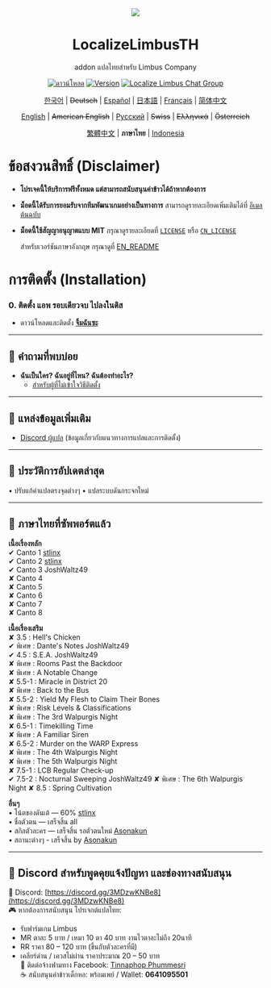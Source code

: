 <div align="center">
<a href="https://github.com/stlinx/LocalizeLimbusTH">
   <img src="https://avatars.githubusercontent.com/u/129521269" />
</a>

# LocalizeLimbusTH
addon แปลไทยสำหรับ Limbus Company

[![ดาวน์โหลด](https://img.shields.io/github/downloads/stlinx/LocalizeLimbusTH/total.svg?label=ดาวน์โหลด)](../../releases)
[![Version](https://img.shields.io/github/release/LocalizeLimbusCompany/LocalizeLimbusCompany.svg?label=最新版)](../../releases/latest)
[![Localize Limbus Chat Group](https://img.shields.io/badge/加入-QQ频道-blue?logo=tencent-qq)](https://pd.qq.com/s/fpzhrgdwo)

[한국어](https://limbuscompany.kr) | ~~Deutsch~~ | [Español](https://github.com/Dreams-Office/LimbusCompanySpanishTranslationTeam) | [日本語](https://limbuscompany.kr) | [Français](https://github.com/Eden-Office/LimbusCompanyBusFR) | [简体中文](https://github.com/LocalizeLimbusCompany/LocalizeLimbusCompany)

[English](./.github/EN_README.md) | ~~American English~~ | [Русский](https://github.com/Crescent-Corporation/LimbusCompanyBusRUS) | ~~Swiss~~ | ~~Ελληνικά~~ | ~~Österreich~~

[繁體中文](https://github.com/SmallYuanSY/LocalizeLimbusCompany) | **ภาษาไทย**  | [Indonesia](https://github.com/ArtefactX1/LocalizeLimbusID)
</div>

# ข้อสงวนสิทธิ์ (Disclaimer)
- **โปรเจคนี้ให้บริการฟรีทั้งหมด  แต่สามารถสนับสนุนค่าข้าวได้ถ้าหากต้องการ**  
- **ม็อดนี้ได้รับการยอมรับจากทีมพัฒนาเกมอย่างเป็นทางการ** สามารถดูรายละเอียดเพิ่มเติมได้ที่ [อีเมลต้นฉบับ](https://www.zeroasso.top/docs/community/minutes/firstContact/)  
- **ม็อดนี้ใช้สัญญาอนุญาตแบบ MIT** กรุณาดูรายละเอียดที่ [`LICENSE`](./LICENSE) หรือ [`CN_LICENSE`](./.github/CN_LICENSE)  

   สำหรับเวอร์ชันภาษาอังกฤษ กรุณาดูที่ [EN_README](./.github/EN_README.md)


#  การติดตั้ง (Installation)

### **0. ติดตั้ง แอพ รอบเดียวจบ ไปลงในดิส**
   - ดาวน์โหลดและติดตั้ง [**จิ้มฉันซะ**](https://discord.gg/6H9SHXNGjD)



---

## **📌 คำถามที่พบบ่อย**
- **ฉันเป็นใคร? ฉันอยู่ที่ไหน? ฉันต้องทำอะไร?**  
   - [สำหรับผู้ที่ไม่เข้าใจวิธีติดตั้ง](https://www.youtube.com/watch?v=5yt-hcEvPCU&t=1s)  

---

## **📌 แหล่งข้อมูลเพิ่มเติม**
- [Discord ผู้แปล](https://discord.gg/3MDzwKNBe8) (ข้อมูลเกี่ยวกับแนวทางการแปลและการติดตั้ง)  

---
## 📝 ประวัติการอัปเดตล่าสุด

• ปรับแก้คำแปลตรงจุดต่างๆ
• แปลระบบดันกระจกใหม่

---

## 📘 ภาษาไทยที่ซัพพอร์ตแล้ว

**เนื้อเรื่องหลัก**  
✔ Canto 1  [stlinx](https://www.facebook.com/jjet.smile)  
✔ Canto 2  [stlinx](https://www.facebook.com/jjet.smile)  
✔ Canto 3  JoshWaltz49  
✘ Canto 4  
✘ Canto 5  
✘ Canto 6  
✘ Canto 7  
✘ Canto 8  

**เนื้อเรื่องเสริม**  
✘ 3.5 : Hell's Chicken  
✔ พิเศษ : Dante's Notes  JoshWaltz49  
✔ 4.5 : S.E.A.  JoshWaltz49  
✘ พิเศษ : Rooms Past the Backdoor  
✘ พิเศษ : A Notable Change  
✘ 5.5-1 : Miracle in District 20  
✘ พิเศษ : Back to the Bus  
✘ 5.5-2 : Yield My Flesh to Claim Their Bones  
✘ พิเศษ : Risk Levels & Classifications  
✘ พิเศษ : The 3rd Walpurgis Night  
✘ 6.5-1 : Timekilling Time  
✘ พิเศษ : A Familiar Siren  
✘ 6.5-2 : Murder on the WARP Express  
✘ พิเศษ : The 4th Walpurgis Night  
✘ พิเศษ : The 5th Walpurgis Night  
✘ 7.5-1 : LCB Regular Check-up  
✔ 7.5-2 : Nocturnal Sweeping  JoshWaltz49 
✘ พิเศษ : The 6th Walpurgis Night
✘ 8.5 : Spring Cultivation

**อื่นๆ**  
• โน้ตของดันเต้ — 60%  [stlinx](https://www.facebook.com/jjet.smile)  
• ชื่อตัวตน — เสร็จสิ้น  all  
• สกิลตัวละคร — เสร็จสิ้น รอตัวตนใหม่ [Asonakun](https://www.facebook.com/share/195Qv39ccg/)  
• สถานะต่างๆ - เสร็จสิ้น by [Asonakun](https://www.facebook.com/share/195Qv39ccg/)  

---

## 💬 Discord สำหรับพูดคุยแจ้งปัญหา และช่องทางสนับสนุน

🎯 Discord: [https://discord.gg/3MDzwKNBe8](https://discord.gg/3MDzwKNBe8)  
🎮 หากต้องการสนับสนุน โปรเจกต์แปลไทย:  
- รับฟาร์มเกม Limbus  
- MR ตาละ 5 บาท / เหมา 10 ตา 40 บาท  งานไวตาละไม่ถึง 20นาที
- RR ราคา 80 – 120 บาท (ขึ้นกับตัวละครที่มี)  
- เคลียร์ด่าน / เควสไม่ผ่าน ราคาประมาณ 20 – 50 บาท  
📩 ติดต่อจ้างฟามทาง Facebook: [Tinnaphop Phummesri](https://www.facebook.com/jjet.smile)  
☕ สนับสนุนค่าข้าวเด็กหอ: พร้อมเพย์ / Wallet: **0641095501**

